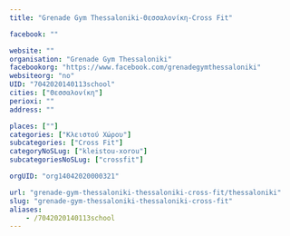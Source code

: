 ```yaml
---
title: "Grenade Gym Thessaloniki-Θεσσαλονίκη-Cross Fit"

facebook: ""

website: ""
organisation: "Grenade Gym Thessaloniki"
facebookorg: "https://www.facebook.com/grenadegymthessaloniki"
websiteorg: "no"
UID: "7042020140113school"
cities: ["Θεσσαλονίκη"]
perioxi: ""
address: ""

places: [""]
categories: ["Κλειστού Χώρου"]
subcategories: ["Cross Fit"]
categoryNoSLug: ["kleistou-xorou"]
subcategoriesNoSLug: ["crossfit"]

orgUID: "org14042020000321"

url: "grenade-gym-thessaloniki-thessaloniki-cross-fit/thessaloniki"
slug: "grenade-gym-thessaloniki-thessaloniki-cross-fit"
aliases:
    - /7042020140113school
---
```





